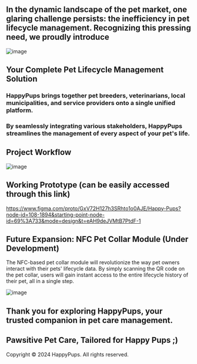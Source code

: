 ## In the dynamic landscape of the pet market, one glaring challenge persists: the inefficiency in pet lifecycle management. Recognizing this pressing need, we proudly introduce 

![image](https://github.com/ananyeah30/happyPups/assets/97330172/9abff27e-b7ef-449c-a787-598c6e7b8649)

## Your Complete Pet Lifecycle Management Solution



### HappyPups brings together pet breeders, veterinarians, local municipalities, and service providers onto a single unified platform. 
### By seamlessly integrating various stakeholders, HappyPups streamlines the management of every aspect of your pet's life.




## Project Workflow
![image](https://github.com/ananyeah30/happyPups/assets/97330172/cfd95ad4-ba86-4775-a766-17f81e0c2c69)


## Working Prototype (can be easily accessed through this link)
https://www.figma.com/proto/GxV72H127h3SRhto1o0AJE/Happy-Pups?node-id=108-1894&starting-point-node-id=69%3A733&mode=design&t=eAH9deJVMtB7PtdF-1


## Future Expansion: NFC Pet Collar Module (Under Development)
The NFC-based pet collar module will revolutionize the way pet owners interact with their pets' lifecycle data. 
By simply scanning the QR code on the pet collar, users will gain instant access to the entire lifecycle history of their pet, all in a single step. 

![image](https://github.com/ananyeah30/happyPups/assets/97330172/1ca89755-c524-4720-88ac-10a24b809211)



## Thank you for exploring HappyPups, your trusted companion in pet care management.
## Pawsitive Pet Care, Tailored for Happy Pups ;)
Copyright © 2024 HappyPups. All rights reserved.


